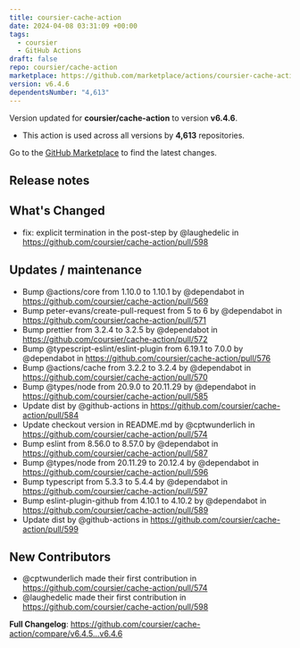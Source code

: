```yaml
---
title: coursier-cache-action
date: 2024-04-08 03:31:09 +00:00
tags:
  - coursier
  - GitHub Actions
draft: false
repo: coursier/cache-action
marketplace: https://github.com/marketplace/actions/coursier-cache-action
version: v6.4.6
dependentsNumber: "4,613"
---
```



Version updated for **coursier/cache-action** to version **v6.4.6**.
- This action is used across all versions by **4,613** repositories.

Go to the [GitHub Marketplace](https://github.com/marketplace/actions/coursier-cache-action) to find the latest changes.

## Release notes

## What's Changed
* fix: explicit termination in the post-step by @laughedelic in https://github.com/coursier/cache-action/pull/598

## Updates / maintenance
* Bump @actions/core from 1.10.0 to 1.10.1 by @dependabot in https://github.com/coursier/cache-action/pull/569
* Bump peter-evans/create-pull-request from 5 to 6 by @dependabot in https://github.com/coursier/cache-action/pull/571
* Bump prettier from 3.2.4 to 3.2.5 by @dependabot in https://github.com/coursier/cache-action/pull/572
* Bump @typescript-eslint/eslint-plugin from 6.19.1 to 7.0.0 by @dependabot in https://github.com/coursier/cache-action/pull/576
* Bump @actions/cache from 3.2.2 to 3.2.4 by @dependabot in https://github.com/coursier/cache-action/pull/570
* Bump @types/node from 20.9.0 to 20.11.29 by @dependabot in https://github.com/coursier/cache-action/pull/585
* Update dist by @github-actions in https://github.com/coursier/cache-action/pull/584
* Update checkout version in README.md by @cptwunderlich in https://github.com/coursier/cache-action/pull/574
* Bump eslint from 8.56.0 to 8.57.0 by @dependabot in https://github.com/coursier/cache-action/pull/587
* Bump @types/node from 20.11.29 to 20.12.4 by @dependabot in https://github.com/coursier/cache-action/pull/596
* Bump typescript from 5.3.3 to 5.4.4 by @dependabot in https://github.com/coursier/cache-action/pull/597
* Bump eslint-plugin-github from 4.10.1 to 4.10.2 by @dependabot in https://github.com/coursier/cache-action/pull/589
* Update dist by @github-actions in https://github.com/coursier/cache-action/pull/599

## New Contributors
* @cptwunderlich made their first contribution in https://github.com/coursier/cache-action/pull/574
* @laughedelic made their first contribution in https://github.com/coursier/cache-action/pull/598

**Full Changelog**: https://github.com/coursier/cache-action/compare/v6.4.5...v6.4.6
